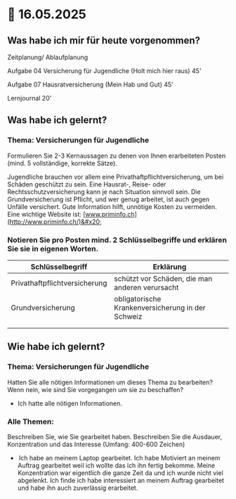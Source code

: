 # 📅 16.05.2025

## Was habe ich mir für heute vorgenommen?

Zeitplanung/ Ablaufplanung&#x20;

Aufgabe 04 Versicherung für Jugendliche (Holt mich hier raus) 45' &#x20;

Aufgabe 07 Hausratversicherung (Mein Hab und Gut) 45' &#x20;

Lernjournal 20' &#x20;

## Was habe ich gelernt?

### Thema: Versicherungen für Jugendliche&#x20;

Formulieren Sie 2-3 Kernaussagen zu denen von Ihnen erarbeiteten Posten (mind. 5 vollständige, korrekte Sätze).&#x20;

Jugendliche brauchen vor allem eine Privathaftpflichtversicherung, um bei Schäden geschützt zu sein. Eine Hausrat-, Reise- oder Rechtsschutzversicherung kann je nach Situation sinnvoll sein. Die Grundversicherung ist Pflicht, und wer genug arbeitet, ist auch gegen Unfälle versichert. Gute Information hilft, unnötige Kosten zu vermeiden. Eine wichtige Website ist: [www.priminfo.ch](http://www.priminfo.ch/)&#x20;

### Notieren Sie pro Posten mind. 2 Schlüsselbegriffe und erklären Sie sie in eigenen Worten. &#x20;

| Schlüsselbegriff               | Erklärung                                          |
| ------------------------------ | -------------------------------------------------- |
| Privathaftpflichtversicherung  | schützt vor Schäden, die man anderen verursacht    |
| Grundversicherung              | obligatorische Krankenversicherung in der Schweiz  |
|                                |                                                    |
|                                |                                                    |

&#x20;

## Wie habe ich gelernt?

### Thema: Versicherungen für Jugendliche&#x20;

Hatten Sie alle nötigen Informationen um dieses Thema zu bearbeiten? Wenn nein, wie sind Sie vorgegangen um sie zu beschaffen?&#x20;

* Ich hatte alle nötigen Informationen.&#x20;

### Alle Themen:&#x20;

Beschreiben Sie, wie Sie gearbeitet haben. Beschreiben Sie die Ausdauer, Konzentration und das Interesse (Umfang: 400-600 Zeichen)&#x20;

*  Ich habe an meinem Laptop gearbeitet. Ich habe Motiviert an meinem Auftrag gearbeitet weil ich wollte das ich ihn fertig bekomme. Meine Konzentration war eigentlich die ganze Zeit da und ich wurde nicht viel abgelenkt. Ich finde ich habe interessiert an meinem Auftrag gearbeitet und habe ihn auch zuverlässig erarbeitet.&#x20;
